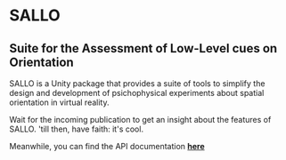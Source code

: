 # SALLO
## Suite for the Assessment of Low-Level cues on Orientation

SALLO is a Unity package that provides a suite of tools to simplify the design and development of psichophysical experiments about spatial orientation in virtual reality.

Wait for the incoming publication to get an insight about the features of SALLO. 'till then, have faith: it's cool.

Meanwhile, you can find the API documentation **[here](https://htmlpreview.github.io/?https://github.com/DavideSpot/SALLO/blob/main/Documentation~/html/index.html)**

